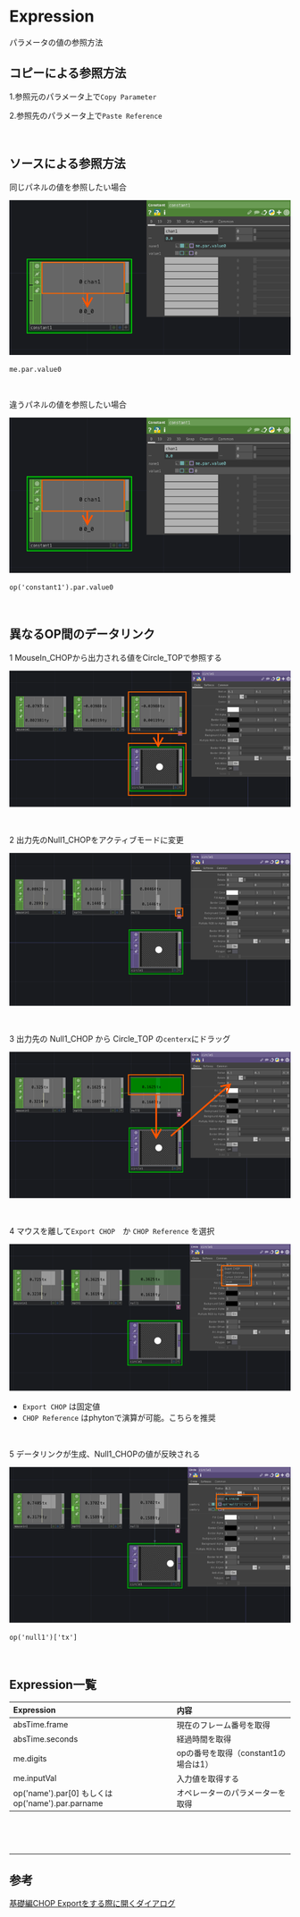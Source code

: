 # Expression



パラメータの値の参照方法

## コピーによる参照方法

1.参照元のパラメータ上で`Copy Parameter`

2.参照先のパラメータ上で`Paste Reference`

&nbsp;
&nbsp;

## ソースによる参照方法


同じパネルの値を参照したい場合

![](img/reference01.png)



```
me.par.value0
```

&nbsp;

違うパネルの値を参照したい場合



![](img/reference01.png)

```
op('constant1').par.value0	
```

&nbsp;
&nbsp;


## 異なるOP間のデータリンク

1 MouseIn_CHOPから出力される値をCircle_TOPで参照する

![](img/chop_reference1.png)

&nbsp;

2 出力先のNull1_CHOPをアクティブモードに変更

![](img/chop_reference2.png)

&nbsp;

3 出力先の Null1_CHOP から Circle_TOP の`centerx`にドラッグ

![](img/chop_reference3.png)

&nbsp;

4 マウスを離して`Export CHOP`　か `CHOP Reference` を選択 

![](img/chop_reference4.png)

* `Export CHOP` は固定値
* `CHOP Reference` はphytonで演算が可能。こちらを推奨

&nbsp;

5 データリンクが生成、Null1_CHOPの値が反映される

![](img/chop_reference5.png)

```
op('null1')['tx']
```


&nbsp;
&nbsp;

## Expression一覧


| Expression  | 内容  |
|:---|:---|
|absTime.frame  |現在のフレーム番号を取得  |
|absTime.seconds |経過時間を取得  |
|me.digits | opの番号を取得（constant1の場合は1）|
|me.inputVal | 入力値を取得する |
|op('name').par[0] もしくは op('name').par.parname|オペレーターのパラメーターを取得 |


&nbsp;
&nbsp;




<!--
## 座標移動

`Circle TOP`の中心座標を移動

```
op('circle1').par.centerx = -0.5
```	

&nbsp;


`Circle TOP`の中心座標を`Constant CHOP`の値*2に移動

```
op('circle1').par.centerx = op('constant1')['chan1'] * 2
```

&nbsp;

`Circle TOP`の中心座標を`Constant CHOP`の値*2に移動

```
op('circle1').par.centerx = op('constant1')['chan1'] * 2
```

&nbsp;

`Circle TOP`の中心座標をランダム値に移動

```
import random
op('circle1').par.centerx = random.random()
```
-->

&nbsp;
&nbsp;

---

## 参考

[基礎編CHOP Exportをする際に開くダイアログ](https://qiita.com/roundjam/items/05088c4767fd3b4cff80)